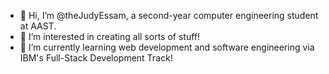 - 👋 Hi, I’m @theJudyEssam, a second-year computer engineering student at AAST.
- 👀 I’m interested in creating all sorts of stuff!
- 🌱 I’m currently learning web development and software engineering via IBM's Full-Stack Development Track!
  

